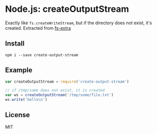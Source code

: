 Node.js: createOutputStream
===========================

Exactly like `fs.createWriteStream`, but if the directory does not exist, it's created. Extracted from [fs-extra](https://www.npmjs.com/package/fs-extra)

## Install

    npm i --save create-output-stream


## Example

```js
var createOutputStream = require('create-output-stream')

// if /tmp/some does not exist, it is created
var ws = createOutputStream('/tmp/some/file.txt')
ws.write('hello\n')
```

## License

MIT
